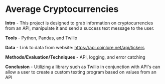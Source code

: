 # Average Cryptocurrencies

**Intro** - This project is designed to grab information on cryptocurrencies from an API, manipulate it and send a success text message to the user.

**Tools** - Python, Pandas, and Twilio

**Data** - Link to data from website: https://api.coinlore.net/api/tickers

**Methods/Evaluation/Techniques** - API, logging, and error catching

**Conclusion** - Utilizing a library such as Twilio in conjunction with API's can allow a user to create a custom texting program based on values from an API
